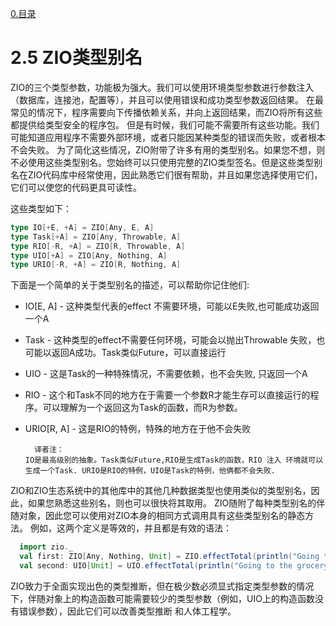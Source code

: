 [0.目录](../0.目录.md)
# 2.5 ZIO类型别名

ZIO的三个类型参数，功能极为强大。我们可以使用环境类型参数进行参数注入（数据库，连接池，配置等），并且可以使用错误和成功类型参数返回结果。
在最常见的情况下，程序需要向下传播依赖关系，并向上返回结果，而ZIO将所有这些都提供给类型安全的程序包。
但是有时候，我们可能不需要所有这些功能。我们可能知道应用程序不需要外部环境，或者只能因某种类型的错误而失败，或者根本不会失败。
为了简化这些情况，ZIO附带了许多有用的类型别名。如果您不想，则不必使用这些类型别名。您始终可以只使用完整的ZIO类型签名。但是这些类型别名在ZIO代码库中经常使用，因此熟悉它们很有帮助，并且如果您选择使用它们，它们可以使您的代码更具可读性。

这些类型如下：
```scala
type IO[+E, +A] = ZIO[Any, E, A]
type Task[+A] = ZIO[Any, Throwable, A]
type RIO[-R, +A] = ZIO[R, Throwable, A]
type UIO[+A] = ZIO[Any, Nothing, A]
type URIO[-R, +A] = ZIO[R, Nothing, A]
```
下面是一个简单的关于类型别名的描述，可以帮助你记住他们:
* IO[E, A] - 这种类型代表的effect 不需要环境，可能以E失败,也可能成功返回一个A
* Task - 这种类型的effect不需要任何环境，可能会以抛出Throwable 失败，也可能以返回A成功。Task类似Future，可以直接运行
* UIO - 这是Task的一种特殊情况，不需要依赖，也不会失败, 只返回一个A
* RIO - 这个和Task不同的地方在于需要一个参数R才能生存可以直接运行的程序。可以理解为一个返回这为Task的函数，而R为参数。
* URIO[R, A] - 这是RIO的特例，特殊的地方在于他不会失败

        译者注：
      IO是最高级别的抽象。Task类似Future,RIO是生成Task的函数，RIO 注入 环境就可以生成一个Task. URIO是RIO的特例，UIO是Task的特例，他俩都不会失败.

ZIO和ZIO生态系统中的其他库中的其他几种数据类型也使用类似的类型别名，因此，如果您熟悉这些别名，则也可以很快将其取用。
ZIO随附了每种类型别名的伴随对象，因此您可以使用对ZIO本身的相同方式调用具有这些类型别名的静态方法。
例如，这两个定义是等效的，并且都是有效的语法：


```scala
  import zio._
  val first: ZIO[Any, Nothing, Unit] = ZIO.effectTotal(println("Going to the grocery store"))
  val second: UIO[Unit] = UIO.effectTotal(println("Going to the grocery store"))
```

ZIO致力于全面实现出色的类型推断，但在极少数必须显式指定类型参数的情况下，伴随对象上的构造函数可能需要较少的类型参数（例如，UIO上的构造函数没有错误参数），因此它们可以改善类型推断 和人体工程学。


